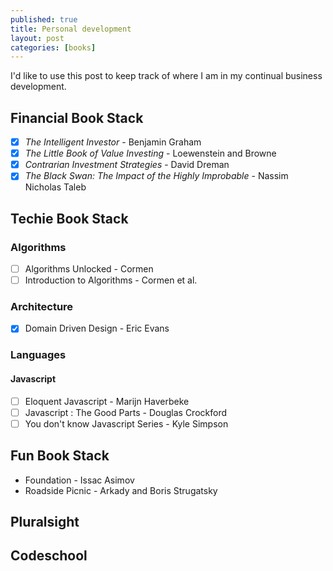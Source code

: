 ```yaml
---
published: true
title: Personal development
layout: post
categories: [books]
---
```

I'd like to use this post to keep track of where I am in my continual business development.

## Financial Book Stack
- [x] _The Intelligent Investor_ - Benjamin Graham
- [x] _The Little Book of Value Investing_ - Loewenstein and Browne
- [x] _Contrarian Investment Strategies_ - David Dreman 
- [x] _The Black Swan: The Impact of the Highly Improbable_ - Nassim Nicholas Taleb 

## Techie Book Stack

### Algorithms
- [ ] Algorithms Unlocked - Cormen
- [ ] Introduction to Algorithms - Cormen et al.

### Architecture
- [x] Domain Driven Design - Eric Evans

### Languages

#### Javascript
- [ ] Eloquent Javascript - Marijn Haverbeke
- [ ] Javascript : The Good Parts - Douglas Crockford
- [ ] You don't know Javascript Series - Kyle Simpson

## Fun Book Stack
- Foundation - Issac Asimov
- Roadside Picnic - Arkady and Boris Strugatsky

## Pluralsight

## Codeschool 
